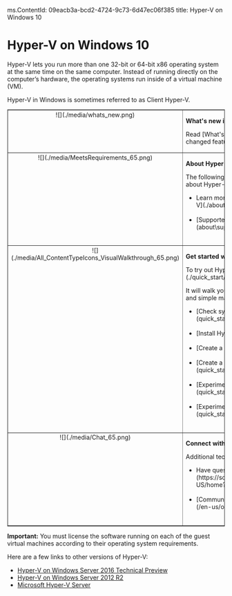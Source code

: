 ms.ContentId: 09eacb3a-bcd2-4724-9c73-6d47ec06f385
title: Hyper-V on Windows 10


# Hyper-V on Windows 10

Hyper-V lets you run more than one 32-bit or 64-bit x86 operating system at the same time on the same computer. Instead of running directly on the computer’s hardware, the operating systems run inside of a virtual machine (VM).


Hyper-V in Windows is sometimes referred to as Client Hyper-V.

<table border="1" style="background-color:FFFFCC;border-collapse:collapse;border:1px solid FFCC00;color:000000;width:100%" cellpadding="15" cellspacing="3">
	<tr valign="top">
		<td><center>![](./media/whats_new.png)</center></td>
		<td valign="top">
		<p><strong>What's new in Hyper-V?</strong></p>
		<p>Read [What's New](./about/whats_new.md) to learn about new and changed features for Hyper-V in Windows 10.</p></td>
	</tr>
	<tr valign="top">
		<td><center>![](./media/MeetsRequirements_65.png)</center></td>
		<td valign="top">
			<p><strong>About Hyper-V on Windows</strong></p>
			<p>The following articles provide an introduction to and information about Hyper-V on Windows.</p>
			<ul>
				<li class="unordered"> Learn more about virtualization with this [introduction to Hyper-V](./about/hyperv_on_windows.md).<br /><br /></li>
				<li class="unordered">[Supported guest operating systems](about\supported_guest_os.md)<br /><br /></li>
			</ul>
		</td>
	</tr>
	<tr valign="top">
		<td><center>![](./media/All_ContentTypeIcons_VisualWalkthrough_65.png)</center></td>
		<td valign="top">
			<p><strong>Get started with Hyper-V</strong></p>
			<p>To try out Hyper-V, follow this [walkthrough](./quick_start/walkthrough.md).</p>
			<p>It will walk you through enabling Hyper-V, creating a virtual machine, and simple management through Hyper-V Manager and PowerShell.</p>
			<ul>
				<li class="unordered">[Check system requirements](quick_start\walkthrough_compatibility.md)<br /><br /></li>
                <li class="unordered">[Install Hyper-V](quick_start\walkthrough_install.md)<br /><br /></li>
				<li class="unordered">[Create a switch](quick_start\walkthrough_virtual_switch.md)<br /><br /></li>
				<li class="unordered">[Create a virtual machine](quick_start\walkthrough_create_vm.md)<br /><br /></li>
				<li class="unordered">[Experiment with checkpoints](quick_start\walkthrough_checkpoints.md)<br /><br /></li>
				<li class="unordered">[Experiment with PowerShell](quick_start\walkthrough_powershell.md)<br /><br /></li>
			</ul>
		</td>
	</tr>
	<tr valign="top">
		<td><center>![](./media/Chat_65.png)</center></td>
		<td valign="top">
			<p><strong>Connect with Community and Support</strong></p>
			<p>Additional technical support and community resources</p>
			<ul>
				<li class="unordered"> Have questions? Ask them on the [Hyper-V forums](https://social.technet.microsoft.com/Forums/windowsserver/en-US/home?forum=winserverhyperv)<br /><br /></li>
				<li class="unordered">[Community Resources for Hyper-V and Windows Containers](/en-us/openpublishing/corefx/installing-core-osx)<br /><br /></li>
			</ul>
		</td>
	</tr>
</table>



**Important:** You must license the software running on each of the guest virtual machines according to their operating system requirements.


Here are a few links to other versions of Hyper-V:
*  [Hyper-V on Windows Server 2016 Technical Preview](https://technet.microsoft.com/en-us/library/mt126117.aspx)
*  [Hyper-V on Windows Server 2012 R2](https://technet.microsoft.com/en-us/library/hh831531.aspx)
*  [Microsoft Hyper-V Server](https://technet.microsoft.com/library/hh923062.aspx)



